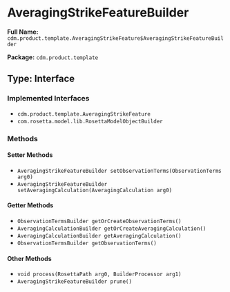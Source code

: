 # AveragingStrikeFeatureBuilder

**Full Name:** `cdm.product.template.AveragingStrikeFeature$AveragingStrikeFeatureBuilder`

**Package:** `cdm.product.template`

## Type: Interface

### Implemented Interfaces

- `cdm.product.template.AveragingStrikeFeature`
- `com.rosetta.model.lib.RosettaModelObjectBuilder`

### Methods

#### Setter Methods

- `AveragingStrikeFeatureBuilder setObservationTerms(ObservationTerms arg0)`
- `AveragingStrikeFeatureBuilder setAveragingCalculation(AveragingCalculation arg0)`

#### Getter Methods

- `ObservationTermsBuilder getOrCreateObservationTerms()`
- `AveragingCalculationBuilder getOrCreateAveragingCalculation()`
- `AveragingCalculationBuilder getAveragingCalculation()`
- `ObservationTermsBuilder getObservationTerms()`

#### Other Methods

- `void process(RosettaPath arg0, BuilderProcessor arg1)`
- `AveragingStrikeFeatureBuilder prune()`


